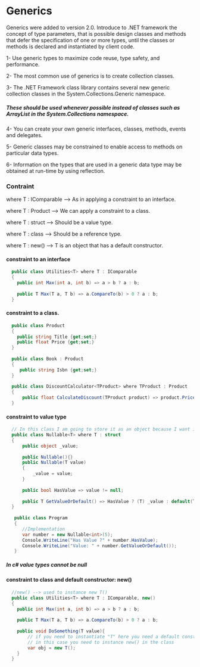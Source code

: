 # Generics
Generics were added to version 2.0.
Introduce to .NET framework the concept of type parameters, that is possible design classes and methods that defer the specification of one or more types, until the classes or methods is declared and instantiated by client code.

  1- Use generic types to maximize code reuse, type safety, and performance.
  
  2- The most common use of generics is to create collection classes.
  
  3- The .NET Framework class library contains several new generic collection classes in the System.Collections.Generic namespace. 
   ##### These should be used whenever possible instead of classes such as ArrayList in the System.Collections namespace.
   
  4- You can create your own generic interfaces, classes, methods, events and delegates.
  
  5- Generic classes may be constrained to enable access to methods on particular data types.
  
  6- Information on the types that are used in a generic data type may be obtained at run-time by using reflection.

### Contraint


where T : IComparable --> As in applying a constraint to an interface.

where T : Product --> We can apply a constraint to a class.

where T : struct --> Should be a value type.

where T : class --> Should be a reference type.

where T : new() --> T is an object that has a default constructor.

#### constraint to an interface
```c#
  public class Utilities<T> where T : IComparable
  {
    public int Max(int a, int b) => a > b ? a : b;
    
    public T Max(T a, T b) => a.CompareTo(b) > 0 ? a : b;
  }
```

#### constraint to a class.
```c#
  public class Product
  {
    public string Title {get;set;}
    public float Price {get;set;}
  }
  
  public class Book : Product
  {
     public string Isbn {get;set;}
  }
  
  public class DiscountCalculator<TProduct> where TProduct : Product
  {
      public float CalculateDiscount(TProduct product) => product.Price
  }
```

#### constraint to value type
```c#
  // In this class I am going to store it as an object because I want it to be nullable
  public class Nullable<T> where T : struct
  {
      public object _value;
      
      public Nullable(){}
      public Nullable(T value)
      {
          _value = value;
      }
      
      public bool HasValue => value != null;
      
      public T GetValueOrDefault() => HasValue ? (T) _value : default(T);
  }
  
   public class Program
   {
      //Implementation
      var number = new Nullable<int>(5);
      Console.WriteLine("Has Value ?" + number.HasValue);
      Console.WriteLine("Value: " + number.GetValueOrDefault());
   }
```
##### In c# value types cannot be null

#### constraint to class and default constructor: new()
```c#
  //new() --> used to instance new T()
  public class Utilities<T> where T : IComparable, new()
  {
    public int Max(int a, int b) => a > b ? a : b;
    
    public T Max(T a, T b) => a.CompareTo(b) > 0 ? a : b;
    
    public void DoSomething(T value){
        // if you need to instantiate "T" here you need a default constructor.
        // in this case you need to instance new() in the class
        var obj = new T();
    }
  }
```
